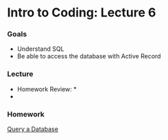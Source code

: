 # Intro to Coding: Lecture 6

### Goals

* Understand SQL
* Be able to access the database with Active Record

### Lecture

* Homework Review: []()
  *
*

### Homework

[Query a Database]()
